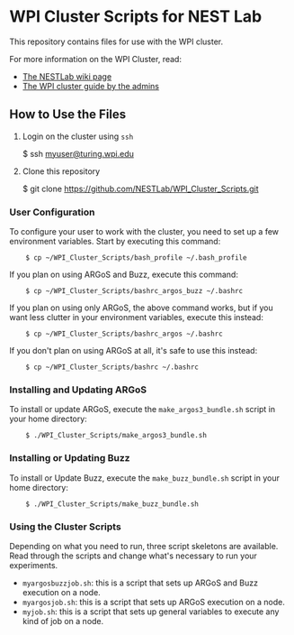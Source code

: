 # WPI Cluster Scripts for NEST Lab #

This repository contains files for use with the WPI cluster.

For more information on the WPI Cluster, read:
  * [The NESTLab wiki page](http://nestlab.net/doku.php/wiki:software:cluster)
  * [The WPI cluster guide by the admins](http://arc.wpi.edu/cluster-documentation/build/html/index.html)

## How to Use the Files ##

  1. Login on the cluster using `ssh`

        $ ssh myuser@turing.wpi.edu
    
  2. Clone this repository
  
        $ git clone https://github.com/NESTLab/WPI_Cluster_Scripts.git

### User Configuration ###

To configure your user to work with the cluster, you need to set up a
few environment variables. Start by executing this command:

        $ cp ~/WPI_Cluster_Scripts/bash_profile ~/.bash_profile

If you plan on using ARGoS and Buzz, execute this command:

        $ cp ~/WPI_Cluster_Scripts/bashrc_argos_buzz ~/.bashrc

If you plan on using only ARGoS, the above command works, but if you
want less clutter in your environment variables, execute this instead:

        $ cp ~/WPI_Cluster_Scripts/bashrc_argos ~/.bashrc

If you don't plan on using ARGoS at all, it's safe to use this
instead:

        $ cp ~/WPI_Cluster_Scripts/bashrc ~/.bashrc

### Installing and Updating ARGoS ###

To install or update ARGoS, execute the `make_argos3_bundle.sh` script
in your home directory:

        $ ./WPI_Cluster_Scripts/make_argos3_bundle.sh

### Installing or Updating Buzz ###

To install or Update Buzz, execute the `make_buzz_bundle.sh` script in
your home directory:

        $ ./WPI_Cluster_Scripts/make_buzz_bundle.sh

### Using the Cluster Scripts ###

Depending on what you need to run, three script skeletons are
available. Read through the scripts and change what's necessary to run
your experiments.

  * `myargosbuzzjob.sh`: this is a script that sets up ARGoS and Buzz
    execution on a node.
  * `myargosjob.sh`: this is a script that sets up ARGoS execution on
    a node.
  * `myjob.sh`: this is a script that sets up general variables to
    execute any kind of job on a node.
